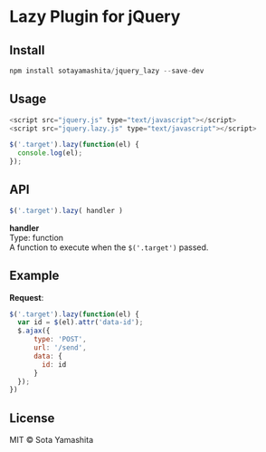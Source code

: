 # Lazy Plugin for jQuery

## Install

```javascript
npm install sotayamashita/jquery_lazy --save-dev
```


## Usage

```javascript
<script src="jquery.js" type="text/javascript"></script>
<script src="jquery.lazy.js" type="text/javascript"></script>
```

```javascript
$('.target').lazy(function(el) {
  console.log(el);
});
```

## API

```javascript
$('.target').lazy( handler )
```

**handler**  
Type: function  
A function to execute when the `$('.target')` passed.


## Example

**Request**:

```javascript
$('.target').lazy(function(el) {
  var id = $(el).attr('data-id');
  $.ajax({
      type: 'POST',
      url: '/send',
      data: {
        id: id
      }
  });
})
```


## License

MIT © Sota Yamashita
